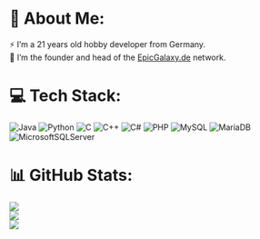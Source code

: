# 💫 About Me:
⚡ I’m a 21 years old hobby developer from Germany.<br>🔭 I’m the founder and head of the [EpicGalaxy.de](https://epicgalaxy.de) network.


# 💻 Tech Stack:
![Java](https://img.shields.io/badge/java-%23ED8B00.svg?style=flat-square&logo=openjdk&logoColor=white) ![Python](https://img.shields.io/badge/python-3670A0?style=flat-square&logo=python&logoColor=ffdd54) ![C](https://img.shields.io/badge/c-%2300599C.svg?style=flat-square&logo=c&logoColor=white) ![C++](https://img.shields.io/badge/c++-%2300599C.svg?style=flat-square&logo=c%2B%2B&logoColor=white) ![C#](https://img.shields.io/badge/c%23-%23239120.svg?style=flat-square&logo=c-sharp&logoColor=white) ![PHP](https://img.shields.io/badge/php-%23777BB4.svg?style=flat-square&logo=php&logoColor=white) ![MySQL](https://img.shields.io/badge/mysql-%2300000f.svg?style=flat-square&logo=mysql&logoColor=white) ![MariaDB](https://img.shields.io/badge/MariaDB-003545?style=flat-square&logo=mariadb&logoColor=white) ![MicrosoftSQLServer](https://img.shields.io/badge/Microsoft%20SQL%20Server-CC2927?style=flat-square&logo=microsoft%20sql%20server&logoColor=white)
# 📊 GitHub Stats:
![](https://github-readme-stats.vercel.app/api?username=Adnan2246&theme=radical&hide_border=false&include_all_commits=true&count_private=true)<br/>
![](https://github-readme-streak-stats.herokuapp.com/?user=Adnan2246&theme=radical&hide_border=false)<br/>
![](https://github-readme-stats.vercel.app/api/top-langs/?username=Adnan2246&theme=radical&hide_border=false&include_all_commits=true&count_private=true&layout=compact)
